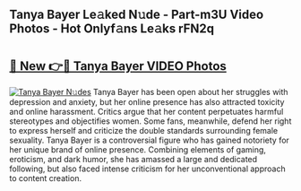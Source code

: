 ## Tanya Bayer Le𝚊ked N𝚞de - Part-m3U Video Photos - Hot Onlyf𝚊ns Le𝚊ks rFN2q

# <h2><a href="http://ab17557.deff.icu/?id=Tanya+Bayer">🔗 New 👉🔴 Tanya Bayer VIDEO Photos</a></h2>

[![Tanya Bayer N𝚞des](https://i.imgur.com/rIISA9y.gif)](http://ab17557.deff.icu/?id=Tanya+Bayer)
Tanya Bayer has been open about her struggles with depression and anxiety, but her online presence has also attracted toxicity and online harassment. Critics argue that her content perpetuates harmful stereotypes and objectifies women. Some fans, meanwhile, defend her right to express herself and criticize the double standards surrounding female sexuality. Tanya Bayer is a controversial figure who has gained notoriety for her unique brand of online presence. Combining elements of gaming, eroticism, and dark humor, she has amassed a large and dedicated following, but also faced intense criticism for her unconventional approach to content creation.
